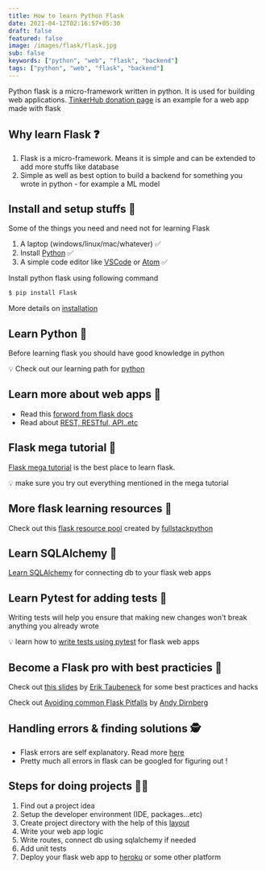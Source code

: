 ```yaml
---
title: How to learn Python Flask
date: 2021-04-12T02:16:57+05:30
draft: false
featured: false
image: /images/flask/flask.jpg
sub: false
keywords: ["python", "web", "flask", "backend"]
tags: ["python", "web", "flask", "backend"]
---
```


Python flask is a micro-framework written in python. It is used for building web applications. [TinkerHub donation page](https://github.com/tinkerhub-org/donation-page) is an example for a web app made with flask

## Why learn Flask :question:

1. Flask is a micro-framework. Means it is simple and can be extended to add more stuffs like database
2. Simple as well as best option to build a backend for something you wrote in python - for example a ML model

## Install and setup stuffs :construction:

Some of the things you need and need not for learning Flask

1. A laptop (windows/linux/mac/whatever) :white_check_mark:
2. Install [Python](https://github.com/tinkerhub-org/TinkerHub-Learning-Paths/tree/main/learning/Python) :white_check_mark:
3. A simple code editor like [VSCode](https://code.visualstudio.com/) or [Atom](https://atom.io/) :white_check_mark:

Install python flask using following command

```bash
$ pip install Flask
```

More details on [installation](https://flask.palletsprojects.com/en/1.1.x/installation/)


## Learn Python :snake:

Before learning flask you should have good knowledge in python

:bulb: Check out our learning path for [python](https://github.com/tinkerhub-org/TinkerHub-Learning-Paths/tree/main/learning/Python)

## Learn more about web apps :green_book:

- Read this [forword from flask docs](https://flask.palletsprojects.com/en/1.1.x/foreword/#what-does-micro-mean)
- Read about [REST, RESTful, API..etc](https://wkrzywiec.medium.com/rest-restful-web-service-api-soap-whats-the-difference-4f101953d0bd)

## Flask mega tutorial :poultry_leg:

[Flask mega tutorial](https://blog.miguelgrinberg.com/post/the-flask-mega-tutorial-part-i-hello-world) is the best place to learn flask.

:bulb: make sure you try out everything mentioned in the mega tutorial

## More flask learning resources :popcorn:

Check out this [flask resource pool](https://www.fullstackpython.com/flask.html) created by [fullstackpython](https://www.fullstackpython.com/)

## Learn SQLAlchemy :open_file_folder:

[Learn SQLAlchemy](https://auth0.com/blog/sqlalchemy-orm-tutorial-for-python-developers/) for connecting db to your flask web apps

## Learn Pytest for adding tests :nut_and_bolt:

Writing tests will help you ensure that making new changes won't break anything you already wrote

:bulb: learn how to [write tests using pytest](https://flask.palletsprojects.com/en/1.1.x/testing/) for flask web apps

## Become a Flask pro with best practicies :trident:

Check out [this slides](http://slides.skien.cc/flask-hacks-and-best-practices/) by [Erik Taubeneck](https://github.com/eriktaubeneck) for some best practices and hacks

Check out [Avoiding common Flask Pitfalls](http://dirn.github.io/presentations/Flask-Pitfalls/#/step-1) by [Andy Dirnberg](https://github.com/dirn)

## Handling errors & finding solutions :detective:

- Flask errors are self explanatory. Read more [here](https://flask.palletsprojects.com/en/master/debugging/#:~:text=To%20enable%20the%20debugger%2C%20run,enables%20the%20debugger%20and%20reloader.&text=FLASK_ENV%20can%20only%20be%20set%20as%20an%20environment%20variable.)
- Pretty much all errors in flask can be googled for figuring out !


## Steps for doing projects :woman_technologist:

1. Find out a project idea
2. Setup the developer environment (IDE, packages...etc)
3. Create project directory with the help of this [layout](https://flask.palletsprojects.com/en/1.1.x/tutorial/layout/)
4. Write your web app logic
5. Write routes, connect db using sqlalchemy if needed
6. Add unit tests
7. Deploy your flask web app to [heroku](https://www.geeksforgeeks.org/deploy-python-flask-app-on-heroku/) or some other platform 
